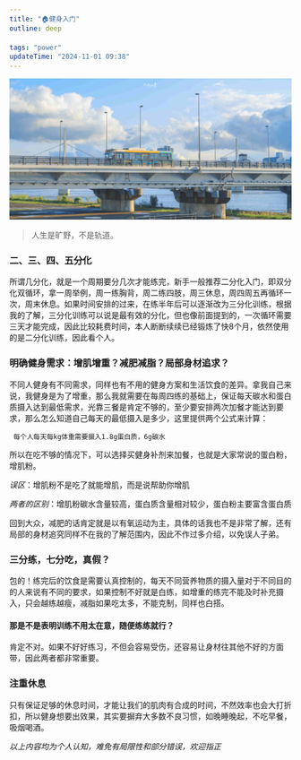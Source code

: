 ```yaml
---
title: "🏠健身入门"
outline: deep

tags: "power"
updateTime: "2024-11-01 09:38"
---
```



![生活](/img_book/honer.jpg)
>人生是旷野，不是轨道。
### 二、三、四、五分化
 所谓几分化，就是一个周期要分几次才能练完，新手一般推荐二分化入门，即双分化双循环，拿一周举例，周一练胸背，周二练四肢，周三休息，周四周五再循环一次，周末休息。如果时间安排的过来，在练半年后可以逐渐改为三分化训练，根据我的了解，三分化训练可以说是最有效的分化，但也像前面提到的，一次循环需要三天才能完成，因此比较耗费时间，本人断断续续已经锻炼了快8个月，依然使用的是二分化训练，因此看个人。
### 明确健身需求：增肌增重？减肥减脂？局部身材追求？
不同人健身有不同需求，同样也有不用的健身方案和生活饮食的差异。拿我自己来说，我健身是为了增重，那么我就需要在每周四练的基础上，保证每天碳水和蛋白质摄入达到最低需求，光靠三餐是肯定不够的，至少要安排两次加餐才能达到要求，那么怎么知道自己每天的最低摄入是多少，这里提供两个公式来计算：

` 每个人每天每kg体重需要摄入1.8g蛋白质，6g碳水`

所以在吃不够的情况下，可以选择买健身补剂来加餐，也就是大家常说的蛋白粉，增肌粉。

*误区*：增肌粉不是吃了就能增肌，而是说帮助你增肌

*两者的区别*：增肌粉碳水含量较高，蛋白质含量相对较少，蛋白粉主要富含蛋白质

回到大众，减肥的话肯定就是以有氧运动为主，具体的话我也不是非常了解，还有局部的身材追究同样不在我的了解范围内，因此不作过多介绍，以免误人子弟。

### 三分练，七分吃，真假？
包的！练完后的饮食是需要认真控制的，每天不同营养物质的摄入量对于不同目的的人来说有不同的要求，如果控制不好就是白练，如增重的练完不能及时补充摄入，只会越练越瘦，减脂如果吃太多，不能克制，同样也白搭。
#### 那是不是表明训练不用太在意，随便练练就行？
肯定不对。如果不好好练习，不但会容易受伤，还容易让身材往其他不好的方面带，因此两者都非常重要。

### 注重休息
只有保证足够的休息时间，才能让我们的肌肉有合成的时间，不然效率也会大打折扣，所以健身想要出效果，其实要摒弃大多数不良习惯，如晚睡晚起，不吃早餐，吸烟喝酒。

*以上内容均为个人认知，难免有局限性和部分错误，欢迎指正*